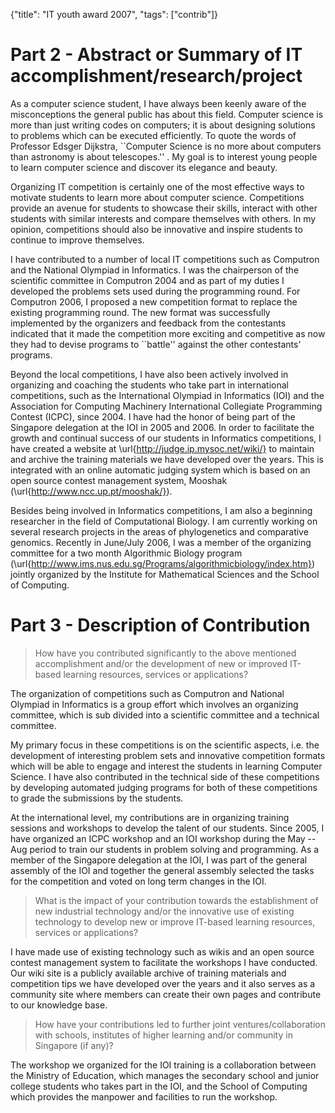 {"title": "IT youth award 2007", "tags": ["contrib"]}

# Part 2 - Abstract or Summary of IT accomplishment/research/project

As a computer science student, I have always been keenly aware of the
misconceptions the general public has about this field. Computer science is more
than just writing codes on computers; it is about designing solutions to
problems which can be executed efficiently. To quote the words of Professor
Edsger Dijkstra, ``Computer Science is no more about computers than astronomy is
about telescopes.'' . My goal is to interest young people to learn computer
science and discover its elegance and beauty.

Organizing IT competition is certainly one of the most effective ways to
motivate students to learn more about computer science. Competitions provide an
avenue for students to showcase their skills, interact with other students with
similar interests and compare themselves with others. In my opinion,
competitions should also be innovative and inspire students to continue to
improve themselves.

I have contributed to a number of local IT competitions such as Computron and
the National Olympiad in Informatics. I was the chairperson of the scientific
committee in Computron 2004 and as part of my duties I developed the problems
sets used during the programming round. For Computron 2006, I proposed a new
competition format to replace the existing programming round. The new format was
successfully implemented by the organizers and feedback from the contestants
indicated that it made the competition more exciting and competitive as now they
had to devise programs to ``battle'' against the other contestants' programs.

Beyond the local competitions, I have also been actively involved in organizing
and coaching the students who take part in international competitions, such as
the International Olympiad in Informatics (IOI) and the Association for
Computing Machinery International Collegiate Programming Contest (ICPC), since
2004. I have had the honor of being part of the Singapore delegation at the IOI
in 2005 and 2006. In order to facilitate the growth and continual success of our
students in Informatics competitions, I have created a website at
\url{http://judge.ip.mysoc.net/wiki/} to maintain and archive the training materials
we have developed over the years. This is integrated with an online automatic
judging system which is based on an open source contest management system,
Mooshak (\url{http://www.ncc.up.pt/mooshak/}).

Besides being involved in Informatics competitions, I am also a beginning
researcher in the field of Computational Biology. I am currently working on
several research projects in the areas of phylogenetics and comparative
genomics. Recently in June/July 2006, I was a member of the organizing committee
for a two month Algorithmic Biology program
(\url{http://www.ims.nus.edu.sg/Programs/algorithmicbiology/index.htm})
jointly organized by the Institute for Mathematical Sciences and the School
of Computing.


# Part 3 - Description of Contribution

> How have you contributed significantly to the above mentioned accomplishment
> and/or the development of new or improved IT-based learning resources, services
> or applications?

The organization of competitions such as Computron and National Olympiad in
Informatics is a group effort which involves an organizing committee, which is
sub divided into a scientific committee and a technical committee.

My primary focus in these competitions is on the scientific aspects, i.e. the
development of interesting problem sets and innovative competition formats which
will be able to engage and interest the students in learning Computer Science. I
have also contributed in the technical side of these competitions by developing
automated judging programs for both of these competitions to grade the
submissions by the students.

At the international level, my contributions are in organizing training sessions
and workshops to develop the talent of our students. Since 2005, I have
organized an ICPC workshop and an IOI workshop during the May -- Aug period to
train our students in problem solving and programming. As a member of the
Singapore delegation at the IOI, I was part of the general assembly of the IOI
and together the general assembly selected the tasks for the competition and
voted on long term changes in the IOI.

> What is the impact of your contribution towards the establishment of new
> industrial technology and/or the innovative use of existing technology to
> develop new or improve IT-based learning resources, services or applications?

I have made use of existing technology such as wikis and an open source contest
management system to facilitate the workshops I have conducted. Our wiki site is
a publicly available archive of training materials and competition tips we have
developed over the years and it also serves as a community site where members
can create their own pages and contribute to our knowledge
base.

> How have your contributions led to further joint ventures/collaboration
> with schools, institutes of higher learning and/or community in Singapore (if
> any)?

The workshop we organized for the IOI training is a collaboration between the
Ministry of Education, which manages the secondary school and junior college
students who takes part in the IOI, and the School of Computing which provides
the manpower and facilities to run the workshop.
